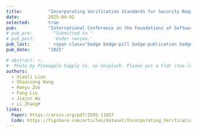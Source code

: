 ```yaml
---
title:          "Incorporating Verification Standards for Security Requirements Generation from Functional Specifications"
date:           2025-04-02
selected:       true
pub:            "International Conference on the Foundations of Software Engineering (FSE'25)"
# pub_pre:        "Submitted to "
# pub_post:       'Under review.'
pub_last:       ' <span class="badge badge-pill badge-publication badge-success">CCF-A</span>'
pub_date:       "2025"

# abstract: >-
#  Photo by Pineapple Supply Co. on Unsplash. Please put a tldr (too-long-didnt-read, 1~2 sentences) of your publication here. It is not recommended to put the actual abstract here because it is usually too long to fit in. $\LaTeX$ is supported. $a=b+c$.
authors:
  - Xiaoli Lian
  - Shuaisong Wang
  - Hanyu Zou
  - Fang Liu 
  - Jiajun Wu
  - Li Zhang#
links:
  Paper: https://arxiv.org/pdf/2505.11857
  Code: https://figshare.com/articles/dataset/Incorporating_Verification_Standards_for_Security_Requirement_Generation_from_Functional_Specifications/27014170/6
---
```


